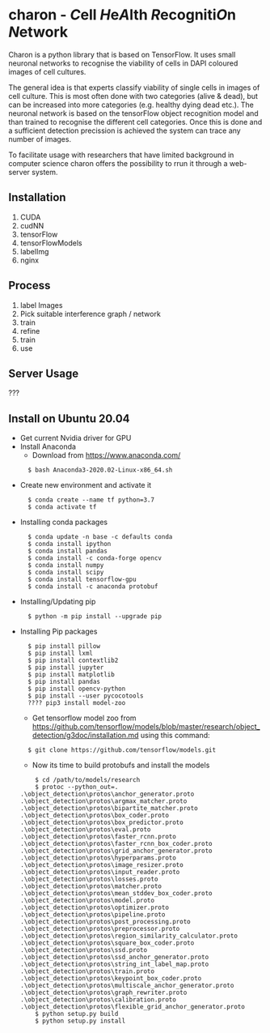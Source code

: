# charon - *C*ell *H*e*A*lth *R*ecogniti*O*n *N*etwork
Charon is a python library that is based on TensorFlow. It uses small neuronal networks to recognise the viability of cells in DAPI coloured images of cell cultures.

The general idea is that experts classify viability of single cells in images of cell culture. This is most often done with two categories (alive & dead), but can be increased into more categories (e.g. healthy dying dead etc.). The neuronal network is based on the tensorFlow object recognition model and than trained to recognise the different cell categories. Once this is done and a sufficient detection precission is achieved the system can trace any number of images.

To facilitate usage with researchers that have limited background in computer science charon offers the possibility to rrun it through a web-server system.

## Installation

1.  CUDA 
2.  cudNN 
3.  tensorFlow 
4.  tensorFlowModels
5.  labelImg
6.  nginx


## Process
1.  label Images
2.  Pick suitable interference graph / network
3.  train
4.  refine
5.  train
6.  use

## Server Usage
 ???

## Install on Ubuntu 20.04

* Get current Nvidia driver for GPU
* Install Anaconda 
  * Download from https://www.anaconda.com/
  ```
    $ bash Anaconda3-2020.02-Linux-x86_64.sh 
  ```
* Create new environment and activate it
  ```
    $ conda create --name tf python=3.7
    $ conda activate tf
  ```
* Installing conda packages 
  ```
    $ conda update -n base -c defaults conda
    $ conda install ipython
    $ conda install pandas
    $ conda install -c conda-forge opencv
    $ conda install numpy
    $ conda install scipy
    $ conda install tensorflow-gpu
    $ conda install -c anaconda protobuf

  ```
* Installing/Updating pip
  ```
    $ python -m pip install --upgrade pip
  ```
* Installing Pip packages 
  ```
    $ pip install pillow
    $ pip install lxml
    $ pip install contextlib2
    $ pip install jupyter
    $ pip install matplotlib
    $ pip install pandas
    $ pip install opencv-python
    $ pip install --user pycocotools
    ???? pip3 install model-zoo
  ```
  * Get tensorflow model zoo from https://github.com/tensorflow/models/blob/master/research/object_detection/g3doc/installation.md using this command:
  ```
    $ git clone https://github.com/tensorflow/models.git
  ```
  * Now its time to build protobufs and install the models
  ```
      $ cd /path/to/models/research
      $ protoc --python_out=. .\object_detection\protos\anchor_generator.proto .\object_detection\protos\argmax_matcher.proto .\object_detection\protos\bipartite_matcher.proto .\object_detection\protos\box_coder.proto .\object_detection\protos\box_predictor.proto .\object_detection\protos\eval.proto .\object_detection\protos\faster_rcnn.proto .\object_detection\protos\faster_rcnn_box_coder.proto .\object_detection\protos\grid_anchor_generator.proto .\object_detection\protos\hyperparams.proto .\object_detection\protos\image_resizer.proto .\object_detection\protos\input_reader.proto .\object_detection\protos\losses.proto .\object_detection\protos\matcher.proto .\object_detection\protos\mean_stddev_box_coder.proto .\object_detection\protos\model.proto .\object_detection\protos\optimizer.proto .\object_detection\protos\pipeline.proto .\object_detection\protos\post_processing.proto .\object_detection\protos\preprocessor.proto .\object_detection\protos\region_similarity_calculator.proto .\object_detection\protos\square_box_coder.proto .\object_detection\protos\ssd.proto .\object_detection\protos\ssd_anchor_generator.proto .\object_detection\protos\string_int_label_map.proto .\object_detection\protos\train.proto .\object_detection\protos\keypoint_box_coder.proto .\object_detection\protos\multiscale_anchor_generator.proto .\object_detection\protos\graph_rewriter.proto .\object_detection\protos\calibration.proto .\object_detection\protos\flexible_grid_anchor_generator.proto
      $ python setup.py build
      $ python setup.py install

  ```





